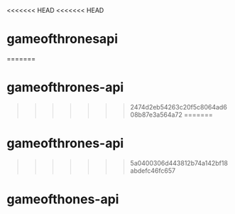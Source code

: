 <<<<<<< HEAD
<<<<<<< HEAD
# gameofthronesapi
=======
# gameofthrones-api
>>>>>>> 2474d2eb54263c20f5c8064ad608b87e3a564a72
=======
# gameofthrones-api
>>>>>>> 5a0400306d443812b74a142bf18abdefc46fc657
# gameofthones-api
